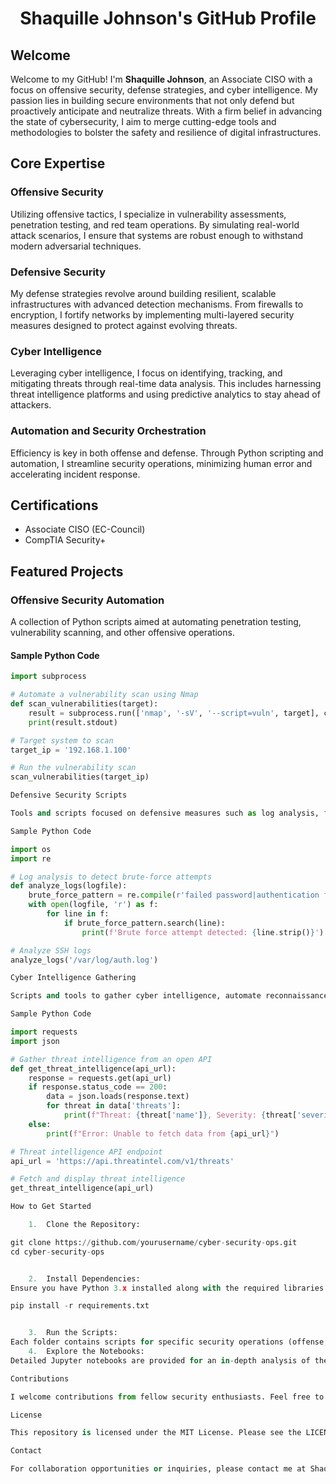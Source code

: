 <h1 align="center">Shaquille Johnson's GitHub Profile</h1>

## Welcome

Welcome to my GitHub! I'm **Shaquille Johnson**, an Associate CISO with a focus on offensive security, defense strategies, and cyber intelligence. My passion lies in building secure environments that not only defend but proactively anticipate and neutralize threats. With a firm belief in advancing the state of cybersecurity, I aim to merge cutting-edge tools and methodologies to bolster the safety and resilience of digital infrastructures.

## Core Expertise

### Offensive Security
Utilizing offensive tactics, I specialize in vulnerability assessments, penetration testing, and red team operations. By simulating real-world attack scenarios, I ensure that systems are robust enough to withstand modern adversarial techniques.

### Defensive Security
My defense strategies revolve around building resilient, scalable infrastructures with advanced detection mechanisms. From firewalls to encryption, I fortify networks by implementing multi-layered security measures designed to protect against evolving threats.

### Cyber Intelligence
Leveraging cyber intelligence, I focus on identifying, tracking, and mitigating threats through real-time data analysis. This includes harnessing threat intelligence platforms and using predictive analytics to stay ahead of attackers.

### Automation and Security Orchestration
Efficiency is key in both offense and defense. Through Python scripting and automation, I streamline security operations, minimizing human error and accelerating incident response.

## Certifications
- Associate CISO (EC-Council)
- CompTIA Security+

## Featured Projects

### Offensive Security Automation
A collection of Python scripts aimed at automating penetration testing, vulnerability scanning, and other offensive operations.

#### Sample Python Code
```python
import subprocess

# Automate a vulnerability scan using Nmap
def scan_vulnerabilities(target):
    result = subprocess.run(['nmap', '-sV', '--script=vuln', target], capture_output=True, text=True)
    print(result.stdout)

# Target system to scan
target_ip = '192.168.1.100'

# Run the vulnerability scan
scan_vulnerabilities(target_ip)

Defensive Security Scripts

Tools and scripts focused on defensive measures such as log analysis, firewall rule automation, and intrusion detection.

Sample Python Code

import os
import re

# Log analysis to detect brute-force attempts
def analyze_logs(logfile):
    brute_force_pattern = re.compile(r'failed password|authentication failure')
    with open(logfile, 'r') as f:
        for line in f:
            if brute_force_pattern.search(line):
                print(f'Brute force attempt detected: {line.strip()}')

# Analyze SSH logs
analyze_logs('/var/log/auth.log')

Cyber Intelligence Gathering

Scripts and tools to gather cyber intelligence, automate reconnaissance, and monitor threat landscapes in real-time.

Sample Python Code

import requests
import json

# Gather threat intelligence from an open API
def get_threat_intelligence(api_url):
    response = requests.get(api_url)
    if response.status_code == 200:
        data = json.loads(response.text)
        for threat in data['threats']:
            print(f"Threat: {threat['name']}, Severity: {threat['severity']}")
    else:
        print(f"Error: Unable to fetch data from {api_url}")

# Threat intelligence API endpoint
api_url = 'https://api.threatintel.com/v1/threats'

# Fetch and display threat intelligence
get_threat_intelligence(api_url)

How to Get Started

	1.	Clone the Repository:

git clone https://github.com/yourusername/cyber-security-ops.git
cd cyber-security-ops


	2.	Install Dependencies:
Ensure you have Python 3.x installed along with the required libraries. Install dependencies using:

pip install -r requirements.txt


	3.	Run the Scripts:
Each folder contains scripts for specific security operations (offense, defense, intelligence). Navigate to the respective directory and execute the scripts.
	4.	Explore the Notebooks:
Detailed Jupyter notebooks are provided for an in-depth analysis of the methodologies and tools used in each security domain.

Contributions

I welcome contributions from fellow security enthusiasts. Feel free to submit pull requests, suggest improvements, or raise issues if you find any. Together, we can enhance these tools and create a safer digital world.

License

This repository is licensed under the MIT License. Please see the LICENSE file for details.

Contact

For collaboration opportunities or inquiries, please contact me at Shaquilleajohnson@outlook.com. Let’s work together to secure the future!
